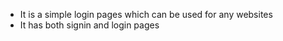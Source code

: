 - It is a simple login pages which can be used for any websites
- It has both signin and login pages
